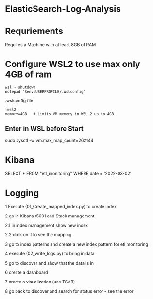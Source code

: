 # ElasticSearch-Log-Analysis

# Requriements
Requires a Machine with at least 8GB of RAM

# Configure WSL2 to use max only 4GB of ram
```
wsl --shutdown
notepad "$env:USERPROFILE/.wslconfig"
```
.wslconfig file:
```
[wsl2]
memory=4GB   # Limits VM memory in WSL 2 up to 4GB
```

## Enter in WSL before Start
sudo sysctl -w vm.max_map_count=262144

# Kibana
SELECT * FROM "etl_monitoring" WHERE date = '2022-03-02'

# Logging

1 Execute (01_Create_mapped_index.py) to create index

2 go in Kibana :5601 and Stack management

2.1 in index management show new index 

2.2 click on it to see the mapping

3 go to index patterns and create a new index pattern for etl monitoring

4 execute (02_write_logs.py) to bring in data

5 go to discover and show that the data is in

6 create a dashboard

7 create a visualization (use TSVB)

8 go back to discover and search for status error - see the error 


